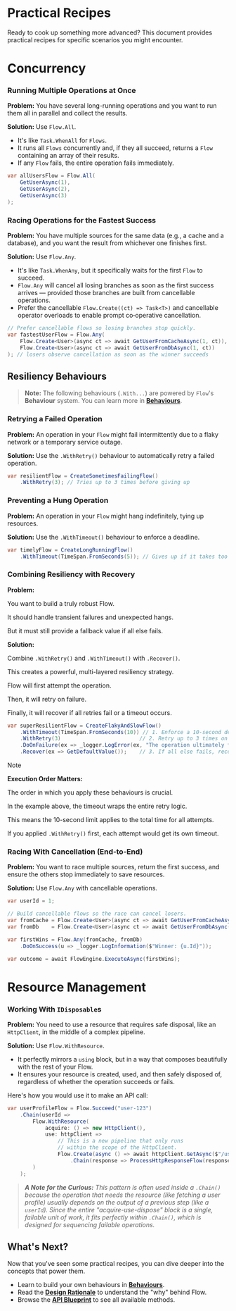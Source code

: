 # Practical Recipes

Ready to cook up something more advanced? This document provides practical recipes for specific scenarios you might encounter.

# Concurrency

### Running Multiple Operations at Once

**Problem:** You have several long-running operations and you want to run them all in parallel and collect the results.

**Solution:** Use `Flow.All`. 
* It's like `Task.WhenAll` for `Flows`. 
* It runs all `Flows` concurrently and, if they all succeed, returns a `Flow` containing an array of their results. 
* If any `Flow` fails, the entire operation fails immediately.

```csharp
var allUsersFlow = Flow.All(
    GetUserAsync(1),
    GetUserAsync(2),
    GetUserAsync(3)
);
```

### Racing Operations for the Fastest Success

**Problem:** You have multiple sources for the same data (e.g., a cache and a database), and you want the result from whichever one finishes first.

**Solution:** Use `Flow.Any`.
* It's like `Task.WhenAny`, but it specifically waits for the first `Flow` to succeed.
* `Flow.Any` will cancel all losing branches as soon as the first success arrives — provided those branches are built from cancellable operations.
* Prefer the cancellable `Flow.Create((ct) => Task<T>)` and cancellable operator overloads to enable prompt co‑operative cancellation.

```csharp
// Prefer cancellable flows so losing branches stop quickly.
var fastestUserFlow = Flow.Any(
    Flow.Create<User>(async ct => await GetUserFromCacheAsync(1, ct)),
    Flow.Create<User>(async ct => await GetUserFromDbAsync(1, ct))
); // losers observe cancellation as soon as the winner succeeds
```

## Resiliency Behaviours

> **Note:** The following behaviours (`.With...`) are powered by `Flow`'s **Behaviour** system. You can learn more in **[Behaviours](./Behaviours.md)**.

### Retrying a Failed Operation

**Problem:** An operation in your `Flow` might fail intermittently due to a flaky network or a temporary service outage.

**Solution:** Use the `.WithRetry()` behaviour to automatically retry a failed operation.

```csharp
var resilientFlow = CreateSometimesFailingFlow()
    .WithRetry(3); // Tries up to 3 times before giving up
```

### Preventing a Hung Operation

**Problem:** An operation in your `Flow` might hang indefinitely, tying up resources.

**Solution:** Use the `.WithTimeout()` behaviour to enforce a deadline.

```csharp
var timelyFlow = CreateLongRunningFlow()
    .WithTimeout(TimeSpan.FromSeconds(5)); // Gives up if it takes too long
```

### Combining Resiliency with Recovery

**Problem:**

You want to build a truly robust Flow.

It should handle transient failures and unexpected hangs.

But it must still provide a fallback value if all else fails.

**Solution:**

Combine `.WithRetry()` and `.WithTimeout()` with `.Recover()`.

This creates a powerful, multi-layered resiliency strategy.

Flow will first attempt the operation.

Then, it will retry on failure.

Finally, it will recover if all retries fail or a timeout occurs.

```csharp
var superResilientFlow = CreateFlakyAndSlowFlow()
    .WithTimeout(TimeSpan.FromSeconds(10)) // 1. Enforce a 10-second deadline.
    .WithRetry(3)                         // 2. Retry up to 3 times on failure.
    .DoOnFailure(ex => _logger.LogError(ex, "The operation ultimately failed."))
    .Recover(ex => GetDefaultValue());    // 3. If all else fails, recover.
```

> [!NOTE]
> 
> **Execution Order Matters:**
>
> The order in which you apply these behaviours is crucial.
>
> In the example above, the timeout wraps the entire retry logic.
>
> This means the 10-second limit applies to the total time for all attempts.
>
> If you applied `.WithRetry()` first, each attempt would get its own timeout.

### Racing With Cancellation (End‑to‑End)

**Problem:** You want to race multiple sources, return the first success, and ensure the others stop immediately to save resources.

**Solution:** Use `Flow.Any` with cancellable operations.

```csharp
var userId = 1;

// Build cancellable flows so the race can cancel losers.
var fromCache = Flow.Create<User>(async ct => await GetUserFromCacheAsync(userId, ct));
var fromDb    = Flow.Create<User>(async ct => await GetUserFromDbAsync(userId, ct));

var firstWins = Flow.Any(fromCache, fromDb)
    .DoOnSuccess(u => _logger.LogInformation($"Winner: {u.Id}"));

var outcome = await FlowEngine.ExecuteAsync(firstWins);
```

# Resource Management

### Working With `IDisposable`s

**Problem:** You need to use a resource that requires safe disposal, like an `HttpClient`, in the middle of a complex pipeline.

**Solution:** Use `Flow.WithResource`. 
*  It perfectly mirrors a `using` block, but in a way that composes beautifully with the rest of your Flow.
* It ensures your resource is created, used, and then safely disposed of, regardless of whether the operation succeeds or fails.

Here's how you would use it to make an API call:

```csharp
var userProfileFlow = Flow.Succeed("user-123")
    .Chain(userId =>
        Flow.WithResource(
            acquire: () => new HttpClient(),
            use: httpClient =>
                // This is a new pipeline that only runs
                // within the scope of the HttpClient.
                Flow.Create(async () => await httpClient.GetAsync($"/users/{userId}"))
                    .Chain(response => ProcessHttpResponseFlow(response))
        )
    );
```

> _**A Note for the Curious:** This pattern is often used inside a `.Chain()` because the operation that needs the resource (like fetching a user profile) usually depends on the output of a previous step (like a `userId`).
> Since the entire "acquire-use-dispose" block is a single, failable unit of work, it fits perfectly within `.Chain()`, which is designed for sequencing failable operations._

## What's Next?

Now that you've seen some practical recipes, you can dive deeper into the concepts that power them.

*   Learn to build your own behaviours in **[Behaviours](./Behaviours.md)**.
*   Read the **[Design Rationale](./DesignRationale.md)** to understand the "why" behind Flow.
*   Browse the **[API Blueprint](./ApiBlueprint.cs)** to see all available methods.
